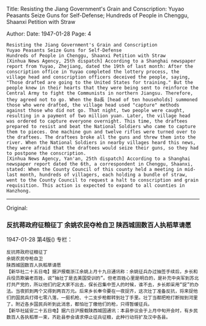 Title: Resisting the Jiang Government's Grain and Conscription: Yuyao Peasants Seize Guns for Self-Defense; Hundreds of People in Chenggu, Shaanxi Petition with Straw

Author:
Date: 1947-01-28
Page: 4

    Resisting the Jiang Government's Grain and Conscription
    Yuyao Peasants Seize Guns for Self-Defense
    Hundreds of People in Chenggu, Shaanxi Petition with Straw
    [Xinhua News Agency, 25th dispatch] According to a Shanghai newspaper report from Yuyao, Zhejiang, dated the 19th of last month: After the conscription office in Yuyao completed the lottery process, the village head and conscription officers deceived the people, saying, "Those drafted are going to the United States for training." But the people knew in their hearts that they were being sent to reinforce the Central Army to fight the Communists in northern Jiangsu. Therefore, they agreed not to go. When the Ba長 [head of ten households] summoned those who were drafted, the village head used "capture" methods against those who did not go. That night, two people were caught, resulting in a payment of two million yuan. Later, the village head was ordered to capture everyone overnight. This time, the draftees prepared to resist and beat the National Soldiers who came to capture them to pieces. One machine gun and twelve rifles were turned over to the draftees. The draftees broke all the guns and threw them into the river. When the National Soldiers in nearby villages heard this news, they were afraid that the draftees would seize their guns, so they had to postpone the conscription.
    [Xinhua News Agency, Yan'an, 25th dispatch] According to a Shanghai newspaper report dated the 6th, a correspondent in Chenggu, Shaanxi, stated: When the County Council of this county held a meeting in mid-last month, hundreds of villagers, each holding a bundle of straw, went to the County Council to request a halt to conscription and grain requisition. This action is expected to expand to all counties in Hanzhong.



<hr /> 

Original: 


### 反抗蒋政府征粮征丁  余姚农民夺枪自卫  陕西城固数百人执稻草请愿

1947-01-28
第4版()
专栏：

    反抗蒋政府征粮征丁
    余姚农民夺枪自卫
    陕西城固数百人执稻草请愿
    【新华社二十五日电】据沪报载浙江余姚上月十九日通讯称：余姚征兵办过抽签手续后，乡长和兵役员欺骗老百姓，说“抽壮丁是去美国受训的”。但老百姓心里是明白的，是补充中央军到苏北打共产党的，所以他们约定大家不出去，保长召集中签人的时候，谁不去，乡长即采用“捉”的办法。当夜抓到两个又得到两百万元。后来乡长奉令要在一夜捉齐，这次壮丁准备反抗，将来捉他们的国民兵打得七零八落，一挺机枪、十二支步枪都转到壮丁手里。壮丁当都把枪打断抛到河里了。附近各乡国民兵听到此消息，都怕壮丁缴他们的枪，只得暂缓征兵。
    【新华社延安二十五日电】据六日沪报载陕西城固通讯：本县参议会于上月中旬开会时，有乡民数百人各执稻草一束，齐赴县参会请求停止征兵征粮，此种行动将扩及汉中各县。
